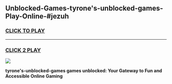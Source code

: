 
## Unblocked-Games-tyrone's-unblocked-games-Play-Online-#jezuh
<h3>
<a href="https://premium.freeplayer.one?title=tyrone's-unblocked-games&ref=27F">CLICK TO PLAY</a></h3>
<hr>

<h3>
<a href="https://premium.freeplayer.one?title=tyrone's-unblocked-games&ref=27F">CLICK 2 PLAY</a>
  
</h3>

<a href="https://premium.freeplayer.one?title=tyrone's-unblocked-games&ref=27F"><img src="https://clearcache.store/games.png"></a>


**tyrone's-unblocked-games games unblocked: Your Gateway to Fun and Accessible Online Gaming**
